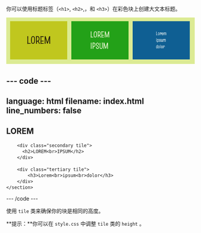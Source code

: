 你可以使用标题标签（`<h1>`, `<h2>`,，和 `<h3>`）在彩色块上创建大文本标题。

![三个不同大小的彩色框文本。](images/headings.png)

--- code ---
---
language: html
filename: index.html
line_numbers: false
---
<main class="page">
    <section class="wrap">
        <div class="primary tile">
          <h1>LOREM</h1>
        </div>

        <div class="secondary tile">
          <h2>LOREM<br>IPSUM</h2>
        </div>

        <div class="tertiary tile">
            <h3>Lorem<br>ipsum<br>dolor</h3>
        </div>
    </section>
</main>

--- /code ---

使用 `tile` 类来确保你的块是相同的高度。

**提示：**你可以在 `style.css` 中调整 `tile` 类的 `height` 。
